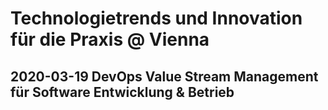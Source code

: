 # Technologietrends und Innovation für die Praxis @ Vienna
## 2020-03-19 DevOps Value Stream Management für Software Entwicklung & Betrieb

